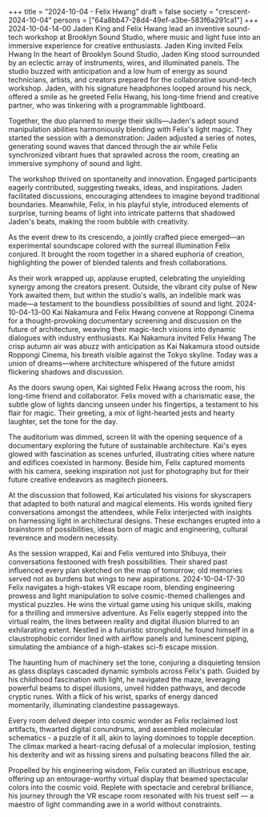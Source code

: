 +++
title = "2024-10-04 - Felix Hwang"
draft = false
society = "crescent-2024-10-04"
persons = ["64a8bb47-28d4-49ef-a3be-583f6a291ca1"]
+++
2024-10-04-14-00
Jaden King and Felix Hwang lead an inventive sound-tech workshop at Brooklyn Sound Studio, where music and light fuse into an immersive experience for creative enthusiasts.
Jaden King invited Felix Hwang
In the heart of Brooklyn Sound Studio, Jaden King stood surrounded by an eclectic array of instruments, wires, and illuminated panels. The studio buzzed with anticipation and a low hum of energy as sound technicians, artists, and creators prepared for the collaborative sound-tech workshop. Jaden, with his signature headphones looped around his neck, offered a smile as he greeted Felix Hwang, his long-time friend and creative partner, who was tinkering with a programmable lightboard.

Together, the duo planned to merge their skills—Jaden's adept sound manipulation abilities harmoniously blending with Felix's light magic. They started the session with a demonstration: Jaden adjusted a series of notes, generating sound waves that danced through the air while Felix synchronized vibrant hues that sprawled across the room, creating an immersive symphony of sound and light.

The workshop thrived on spontaneity and innovation. Engaged participants eagerly contributed, suggesting tweaks, ideas, and inspirations. Jaden facilitated discussions, encouraging attendees to imagine beyond traditional boundaries. Meanwhile, Felix, in his playful style, introduced elements of surprise, turning beams of light into intricate patterns that shadowed Jaden's beats, making the room bubble with creativity.

As the event drew to its crescendo, a jointly crafted piece emerged—an experimental soundscape colored with the surreal illumination Felix conjured. It brought the room together in a shared euphoria of creation, highlighting the power of blended talents and fresh collaborations.

As their work wrapped up, applause erupted, celebrating the unyielding synergy among the creators present. Outside, the vibrant city pulse of New York awaited them, but within the studio's walls, an indelible mark was made—a testament to the boundless possibilities of sound and light.
2024-10-04-13-00
Kai Nakamura and Felix Hwang convene at Roppongi Cinema for a thought-provoking documentary screening and discussion on the future of architecture, weaving their magic-tech visions into dynamic dialogues with industry enthusiasts.
Kai Nakamura invited Felix Hwang
The crisp autumn air was abuzz with anticipation as Kai Nakamura stood outside Roppongi Cinema, his breath visible against the Tokyo skyline. Today was a union of dreams—where architecture whispered of the future amidst flickering shadows and discussion.

As the doors swung open, Kai sighted Felix Hwang across the room, his long-time friend and collaborator. Felix moved with a charismatic ease, the subtle glow of lights dancing unseen under his fingertips, a testament to his flair for magic. Their greeting, a mix of light-hearted jests and hearty laughter, set the tone for the day.

The auditorium was dimmed, screen lit with the opening sequence of a documentary exploring the future of sustainable architecture. Kai's eyes glowed with fascination as scenes unfurled, illustrating cities where nature and edifices coexisted in harmony. Beside him, Felix captured moments with his camera, seeking inspiration not just for photography but for their future creative endeavors as magitech pioneers.

At the discussion that followed, Kai articulated his visions for skyscrapers that adapted to both natural and magical elements. His words ignited fiery conversations amongst the attendees, while Felix interjected with insights on harnessing light in architectural designs. These exchanges erupted into a brainstorm of possibilities, ideas born of magic and engineering, cultural reverence and modern necessity.

As the session wrapped, Kai and Felix ventured into Shibuya, their conversations festooned with fresh possibilities. Their shared past influenced every plan sketched on the map of tomorrow; old memories served not as burdens but wings to new aspirations.
2024-10-04-17-30
Felix navigates a high-stakes VR escape room, blending engineering prowess and light manipulation to solve cosmic-themed challenges and mystical puzzles. He wins the virtual game using his unique skills, making for a thrilling and immersive adventure.
As Felix eagerly stepped into the virtual realm, the lines between reality and digital illusion blurred to an exhilarating extent. Nestled in a futuristic stronghold, he found himself in a claustrophobic corridor lined with airflow panels and luminescent piping, simulating the ambiance of a high-stakes sci-fi escape mission.

The haunting hum of machinery set the tone, conjuring a disquieting tension as glass displays cascaded dynamic symbols across Felix's path. Guided by his childhood fascination with light, he navigated the maze, leveraging powerful beams to dispel illusions, unveil hidden pathways, and decode cryptic runes. With a flick of his wrist, sparks of energy danced momentarily, illuminating clandestine passageways.

Every room delved deeper into cosmic wonder as Felix reclaimed lost artifacts, thwarted digital conundrums, and assembled molecular schematics - a puzzle of it all, akin to laying dominoes to topple deception. The climax marked a heart-racing defusal of a molecular implosion, testing his dexterity and wit as hissing sirens and pulsating beacons filled the air.

Propelled by his engineering wisdom, Felix curated an illustrious escape, offering up an entourage-worthy virtual display that beamed spectacular colors into the cosmic void. Replete with spectacle and cerebral brilliance, his journey through the VR escape room resonated with his truest self — a maestro of light commanding awe in a world without constraints.

